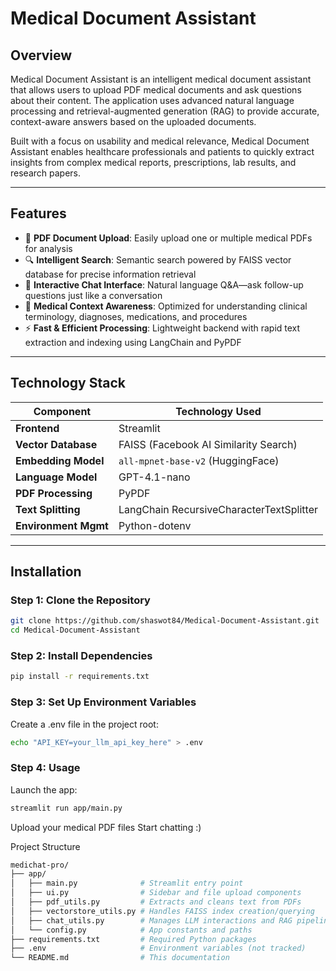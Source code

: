 # Medical Document Assistant

## Overview

Medical Document Assistant is an intelligent medical document assistant that allows users to upload PDF medical documents and ask questions about their content. The application uses advanced natural language processing and retrieval-augmented generation (RAG) to provide accurate, context-aware answers based on the uploaded documents.

Built with a focus on usability and medical relevance, Medical Document Assistant enables healthcare professionals and patients to quickly extract insights from complex medical reports, prescriptions, lab results, and research papers.

---

## Features

- 📁 **PDF Document Upload**: Easily upload one or multiple medical PDFs for analysis  
- 🔍 **Intelligent Search**: Semantic search powered by FAISS vector database for precise information retrieval  
- 💬 **Interactive Chat Interface**: Natural language Q&A—ask follow-up questions just like a conversation  
- 🏥 **Medical Context Awareness**: Optimized for understanding clinical terminology, diagnoses, medications, and procedures  
- ⚡ **Fast & Efficient Processing**: Lightweight backend with rapid text extraction and indexing using LangChain and PyPDF  

---

## Technology Stack

| Component               | Technology Used                          |
|------------------------|------------------------------------------|
| **Frontend**           | Streamlit                                |
| **Vector Database**    | FAISS (Facebook AI Similarity Search)     |
| **Embedding Model**    | `all-mpnet-base-v2` (HuggingFace)         |
| **Language Model**     | GPT-4.1-nano               |
| **PDF Processing**     | PyPDF                                      |
| **Text Splitting**     | LangChain RecursiveCharacterTextSplitter  |
| **Environment Mgmt**   | Python-dotenv                            |

---

## Installation

### Step 1: Clone the Repository
```bash
git clone https://github.com/shaswot84/Medical-Document-Assistant.git
cd Medical-Document-Assistant
```
### Step 2: Install Dependencies
```bash
pip install -r requirements.txt
```
### Step 3: Set Up Environment Variables
Create a .env file in the project root:
```bash
echo "API_KEY=your_llm_api_key_here" > .env
```
### Step 4: Usage
Launch the app:
```bash
streamlit run app/main.py
```
Upload your medical PDF files
Start chatting :) 

Project Structure
``` bash
medichat-pro/
├── app/
│   ├── main.py              # Streamlit entry point
│   ├── ui.py                # Sidebar and file upload components
│   ├── pdf_utils.py         # Extracts and cleans text from PDFs
│   ├── vectorstore_utils.py # Handles FAISS index creation/querying
│   ├── chat_utils.py        # Manages LLM interactions and RAG pipeline
│   └── config.py            # App constants and paths
├── requirements.txt         # Required Python packages
├── .env                     # Environment variables (not tracked)
└── README.md                # This documentation
```




